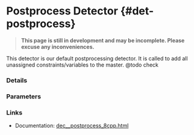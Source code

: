 # Postprocess Detector {#det-postprocess}
> **This page is still in development and may be incomplete. Please excuse any inconveniences.**

This detector is our default postprocessing detector. It is called to add all unassigned constraints/variables to the master.
@todo check

### Details

### Parameters

### Links
 * Documentation: [dec__postprocess_8cpp.html](dec__postprocess_8cpp.html)
